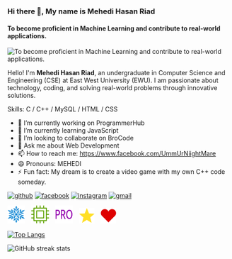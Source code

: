 ### Hi there 👋, My name is **Mehedi Hasan Riad**
#### To become proficient in Machine Learning and contribute to real-world applications.
![To become proficient in Machine Learning and contribute to real-world applications.](https://scontent.fdac147-1.fna.fbcdn.net/v/t39.30808-6/457108142_1973572349726589_1892725077811988160_n.jpg?_nc_cat=104&ccb=1-7&_nc_sid=6ee11a&_nc_eui2=AeEO3sZrzevZmGWNkoEgoG1N8-38IJmVbN3z7fwgmZVs3WiXF3rmlYjKQGOqdJt_uzO6Enl1jJAbbdnSXcnqg8Kn&_nc_ohc=jhKP1kb_OasQ7kNvgEUn7cn&_nc_zt=23&_nc_ht=scontent.fdac147-1.fna&_nc_gid=AAZXwL88zZPYEu49PGNw172&oh=00_AYC9YEaDZnVX6TTF5xGWSM7G4b53JC1CU291R2D7JqtWDA&oe=674BEE49)

Hello! I'm **Mehedi Hasan Riad**, an undergraduate in Computer Science and Engineering (CSE) at East West University (EWU). I am passionate about technology, coding, and solving real-world problems through innovative solutions.

Skills: C / C++ / MySQL / HTML / CSS

- 🔭 I’m currently working on ProgrammerHub 
- 🌱 I’m currently learning JavaScript 
- 👯 I’m looking to collaborate on BroCode 
- 💬 Ask me about Web Development 
- 📫 How to reach me: https://www.facebook.com/UmmUrNiightMare 
- 😄 Pronouns: MEHEDI 
- ⚡ Fun fact: My dream is to create a video game with my own C++ code someday. 


[<img src='https://cdn.jsdelivr.net/npm/simple-icons@3.0.1/icons/github.svg' alt='github' height='40'>](https://github.com/missyoubae)  [<img src='https://cdn.jsdelivr.net/npm/simple-icons@3.0.1/icons/facebook.svg' alt='facebook' height='40'>](https://www.facebook.com/UmmUrNiightMare)  [<img src='https://cdn.jsdelivr.net/npm/simple-icons@3.0.1/icons/instagram.svg' alt='instagram' height='40'>](https://www.instagram.com/ig_zeltrex/)  [<img src='https://cdn.jsdelivr.net/npm/simple-icons@3.0.1/icons/gmail.svg' alt='gmail' height='40'>](Mehedihasanriad2143@gmail.com)  

<a href='https://archiveprogram.github.com/'><img src='https://raw.githubusercontent.com/acervenky/animated-github-badges/master/assets/acbadge.gif' width='40' height='40'></a> <a href='https://docs.github.com/en/developers'><img src='https://raw.githubusercontent.com/acervenky/animated-github-badges/master/assets/devbadge.gif' width='40' height='40'></a> <a href='https://github.com/pricing'><img src='https://raw.githubusercontent.com/acervenky/animated-github-badges/master/assets/pro.gif' width='40' height='40'></a> <a href='https://stars.github.com/'><img src='https://raw.githubusercontent.com/acervenky/animated-github-badges/master/assets/starbadge.gif' width='35' height='35'></a> <a href='https://docs.github.com/en/github/supporting-the-open-source-community-with-github-sponsors'><img src='https://raw.githubusercontent.com/acervenky/animated-github-badges/master/assets/sponsorbadge.gif' width='35' height='35'></a> 

[![Top Langs](https://github-readme-stats.vercel.app/api/top-langs/?username=missyoubae)](https://github.com/anuraghazra/github-readme-stats)

![GitHub streak stats](https://streak-stats.demolab.com/?user=missyoubae)  

